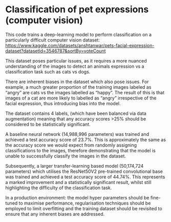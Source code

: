 # Classification of pet expressions (computer vision)

This code trains a deep-learning model to perform classification on a particularly difficult computer vision dataset: https://www.kaggle.com/datasets/anshtanwar/pets-facial-expression-dataset?datasetId=3546787&sortBy=voteCount

This dataset poses particular issues, as it requires a more nuanced understanding of the images to detect an animals expression vs a classification task such as cats vs dogs.

There are inherent biases in the dataset which also pose issues. For example, a much greater proportion of the training images labeled as “angry” are cats vs the images labelled as “happy”. The result of this is that images of a cat are more likely to labelled as “angry” irrespective of the facial expression, thus introducing bias into the model.

The dataset contains 4 labels, (which have been balanced via data augmentation) meaning that any accuracy scores >25% should be considered to be statistically significant.

A baseline neural network (14,988,996 parameters) was trained and achieved a test accuracy score of 23.7%. This is approximately the same as the accuracy score we would expect from randomly assigning classifications to the images, therefore demonstrating that the model is unable to successfully classify the images in the dataset.

Subsequently, a larger transfer-learning based model (50,174,724 parameters) which utilises the ResNet50V2 pre-trained convolutional base was trained and achieved a test accuracy score of 44.74%. This represents a marked improvement and a statistically significant result, whilst still highlighting the difficulty of the classification task.

In a production environment: the model hyper parameters should be fine-tuned to maximise performance, regularisation techniques should be employed to limit overfitting and the training dataset should be revisited to ensure that any inherent biases are addressed.
